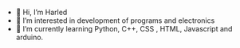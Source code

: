 - 👋 Hi, I’m Harled
- 👀 I’m interested in development of programs and electronics
- 🌱 I’m currently learning Python, C++, CSS , HTML, Javascript and arduino. 

